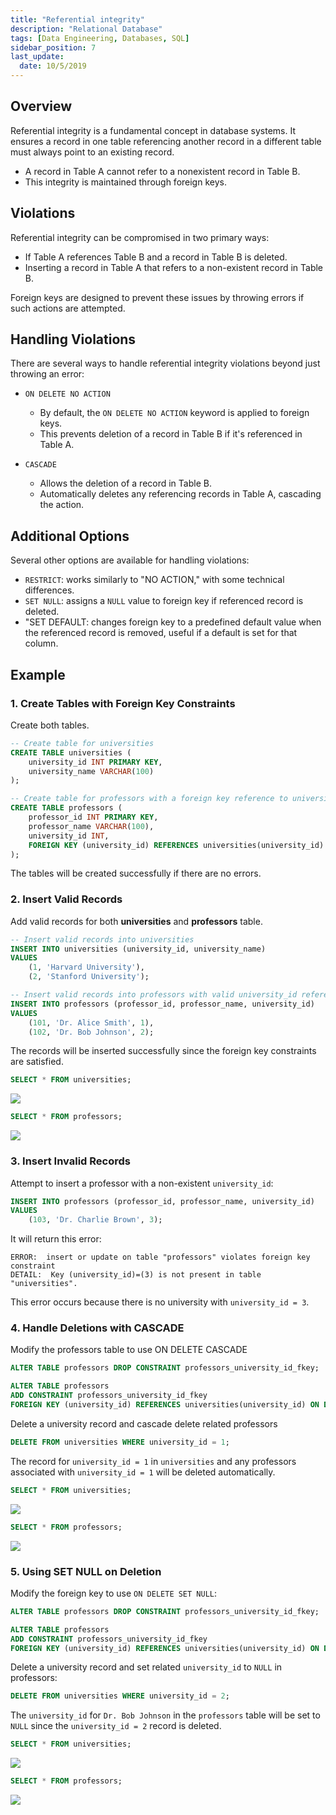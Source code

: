 ```yaml
---
title: "Referential integrity"
description: "Relational Database"
tags: [Data Engineering, Databases, SQL]
sidebar_position: 7
last_update:
  date: 10/5/2019
---
```



## Overview

Referential integrity is a fundamental concept in database systems. It ensures a record in one table referencing another record in a different table must always point to an existing record.

- A record in Table A cannot refer to a nonexistent record in Table B.
- This integrity is maintained through foreign keys.

## Violations 

Referential integrity can be compromised in two primary ways:

- If Table A references Table B and a record in Table B is deleted.
- Inserting a record in Table A that refers to a non-existent record in Table B.

Foreign keys are designed to prevent these issues by throwing errors if such actions are attempted.

## Handling Violations

There are several ways to handle referential integrity violations beyond just throwing an error:

- `ON DELETE NO ACTION`

  - By default, the `ON DELETE NO ACTION` keyword is applied to foreign keys. 
  - This prevents deletion of a record in Table B if it's referenced in Table A. 

- `CASCADE`

  - Allows the deletion of a record in Table B.
  - Automatically deletes any referencing records in Table A, cascading the action.

## Additional Options 

Several other options are available for handling violations:

- `RESTRICT`: works similarly to "NO ACTION," with some technical differences.
- `SET NULL`: assigns a `NULL` value to foreign key if referenced record is deleted.
- "SET DEFAULT: changes foreign key to a predefined default value when the referenced record is removed, useful if a default is set for that column.


## Example

### 1. Create Tables with Foreign Key Constraints

Create both tables.

```sql
-- Create table for universities
CREATE TABLE universities (
    university_id INT PRIMARY KEY,
    university_name VARCHAR(100)
);

-- Create table for professors with a foreign key reference to universities
CREATE TABLE professors (
    professor_id INT PRIMARY KEY,
    professor_name VARCHAR(100),
    university_id INT,
    FOREIGN KEY (university_id) REFERENCES universities(university_id)
);
```

The tables will be created successfully if there are no errors.


### 2. Insert Valid Records

Add valid records for both **universities** and **professors** table.

```sql
-- Insert valid records into universities
INSERT INTO universities (university_id, university_name) 
VALUES
    (1, 'Harvard University'),
    (2, 'Stanford University');

-- Insert valid records into professors with valid university_id references
INSERT INTO professors (professor_id, professor_name, university_id) 
VALUES
    (101, 'Dr. Alice Smith', 1),
    (102, 'Dr. Bob Johnson', 2);
```

The records will be inserted successfully since the foreign key constraints are satisfied.

```sql
SELECT * FROM universities;
```

![](/img/docs/create-new-table-universitiesss.png)


```sql
SELECT * FROM professors;  
```

![](/img/docs/create-new-table-professorrrrss.png)



### 3. Insert Invalid Records

Attempt to insert a professor with a non-existent `university_id`:

```sql
INSERT INTO professors (professor_id, professor_name, university_id) 
VALUES
    (103, 'Dr. Charlie Brown', 3);
```

It will return this error:

```plaintext
ERROR:  insert or update on table "professors" violates foreign key constraint
DETAIL:  Key (university_id)=(3) is not present in table "universities".
```

This error occurs because there is no university with `university_id = 3`.

### 4. Handle Deletions with CASCADE

Modify the professors table to use ON DELETE CASCADE

```sql
ALTER TABLE professors DROP CONSTRAINT professors_university_id_fkey;

ALTER TABLE professors
ADD CONSTRAINT professors_university_id_fkey
FOREIGN KEY (university_id) REFERENCES universities(university_id) ON DELETE CASCADE;
```

Delete a university record and cascade delete related professors

```sql
DELETE FROM universities WHERE university_id = 1;
```

The record for `university_id = 1` in `universities` and any professors associated with `university_id = 1` will be deleted automatically.

```sql
SELECT * FROM universities;
```

![](/img/docs/handling-violations-using-on-delete-cascade.png)


```sql
SELECT * FROM professors;
```

![](/img/docs/handling-violations-using-on-delete-cascade-professorssss.png)



### 5. Using SET NULL on Deletion

Modify the foreign key to use `ON DELETE SET NULL`:

```sql
ALTER TABLE professors DROP CONSTRAINT professors_university_id_fkey;

ALTER TABLE professors
ADD CONSTRAINT professors_university_id_fkey
FOREIGN KEY (university_id) REFERENCES universities(university_id) ON DELETE SET NULL;
```

Delete a university record and set related `university_id` to `NULL` in professors:

```sql
DELETE FROM universities WHERE university_id = 2;
```

The `university_id` for `Dr. Bob Johnson` in the `professors` table will be set to `NULL` since the `university_id = 2` record is deleted.

```sql
SELECT * FROM universities;
```

![](/img/docs/handling-violations-using-on-delete-set-null-universities.png)


```sql
SELECT * FROM professors;
```

![](/img/docs/handling-violations-using-on-delete-set-null-professors.png)

